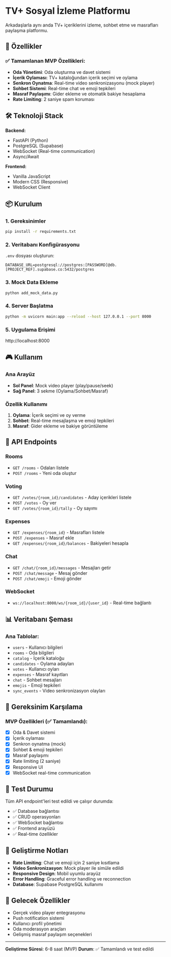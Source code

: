 # TV+ Sosyal İzleme Platformu

Arkadaşlarla aynı anda TV+ içeriklerini izleme, sohbet etme ve masrafları paylaşma platformu.

## 🚀 Özellikler

### ✅ Tamamlanan MVP Özellikleri:
- **Oda Yönetimi**: Oda oluşturma ve davet sistemi
- **İçerik Oylaması**: TV+ kataloğundan içerik seçimi ve oylama
- **Senkron Oynatma**: Real-time video senkronizasyonu (mock player)
- **Sohbet Sistemi**: Real-time chat ve emoji tepkileri
- **Masraf Paylaşımı**: Gider ekleme ve otomatik bakiye hesaplama
- **Rate Limiting**: 2 saniye spam koruması

## 🛠 Teknoloji Stack

**Backend:**
- FastAPI (Python)
- PostgreSQL (Supabase)
- WebSocket (Real-time communication)
- Async/Await

**Frontend:**
- Vanilla JavaScript
- Modern CSS (Responsive)
- WebSocket Client

## 📦 Kurulum

### 1. Gereksinimler
```bash
pip install -r requirements.txt
```

### 2. Veritabanı Konfigürasyonu
`.env` dosyası oluşturun:
```env
DATABASE_URL=postgresql://postgres:[PASSWORD]@db.[PROJECT_REF].supabase.co:5432/postgres
```

### 3. Mock Data Ekleme
```bash
python add_mock_data.py
```

### 4. Server Başlatma
```bash
python -m uvicorn main:app --reload --host 127.0.0.1 --port 8000
```

### 5. Uygulama Erişimi
http://localhost:8000

## 🎮 Kullanım

### Ana Arayüz
- **Sol Panel**: Mock video player (play/pause/seek)
- **Sağ Panel**: 3 sekme (Oylama/Sohbet/Masraf)

### Özellik Kullanımı
1. **Oylama**: İçerik seçimi ve oy verme
2. **Sohbet**: Real-time mesajlaşma ve emoji tepkileri
3. **Masraf**: Gider ekleme ve bakiye görüntüleme

## 🔧 API Endpoints

### Rooms
- `GET /rooms` - Odaları listele
- `POST /rooms` - Yeni oda oluştur

### Voting
- `GET /votes/{room_id}/candidates` - Aday içerikleri listele
- `POST /votes` - Oy ver
- `GET /votes/{room_id}/tally` - Oy sayımı

### Expenses
- `GET /expenses/{room_id}` - Masrafları listele
- `POST /expenses` - Masraf ekle
- `GET /expenses/{room_id}/balances` - Bakiyeleri hesapla

### Chat
- `GET /chat/{room_id}/messages` - Mesajları getir
- `POST /chat/message` - Mesaj gönder
- `POST /chat/emoji` - Emoji gönder

### WebSocket
- `ws://localhost:8000/ws/{room_id}/{user_id}` - Real-time bağlantı

## 📊 Veritabanı Şeması

### Ana Tablolar:
- `users` - Kullanıcı bilgileri
- `rooms` - Oda bilgileri
- `catalog` - İçerik kataloğu
- `candidates` - Oylama adayları
- `votes` - Kullanıcı oyları
- `expenses` - Masraf kayıtları
- `chat` - Sohbet mesajları
- `emojis` - Emoji tepkileri
- `sync_events` - Video senkronizasyon olayları

## 🎯 Gereksinim Karşılama

### MVP Özellikleri (✅ Tamamlandı):
- [x] Oda & Davet sistemi
- [x] İçerik oylaması
- [x] Senkron oynatma (mock)
- [x] Sohbet & emoji tepkileri
- [x] Masraf paylaşımı
- [x] Rate limiting (2 saniye)
- [x] Responsive UI
- [x] WebSocket real-time communication

## 🚦 Test Durumu

Tüm API endpoint'leri test edildi ve çalışır durumda:
- ✅ Database bağlantısı
- ✅ CRUD operasyonları
- ✅ WebSocket bağlantısı
- ✅ Frontend arayüzü
- ✅ Real-time özellikler

## 📝 Geliştirme Notları

- **Rate Limiting**: Chat ve emoji için 2 saniye kısıtlama
- **Video Senkronizasyon**: Mock player ile simüle edildi
- **Responsive Design**: Mobil uyumlu arayüz
- **Error Handling**: Graceful error handling ve reconnection
- **Database**: Supabase PostgreSQL kullanımı

## 🔮 Gelecek Özellikler

- Gerçek video player entegrasyonu
- Push notification sistemi
- Kullanıcı profil yönetimi
- Oda moderasyon araçları
- Gelişmiş masraf paylaşım seçenekleri

---

**Geliştirme Süresi**: 6-8 saat (MVP)
**Durum**: ✅ Tamamlandı ve test edildi
